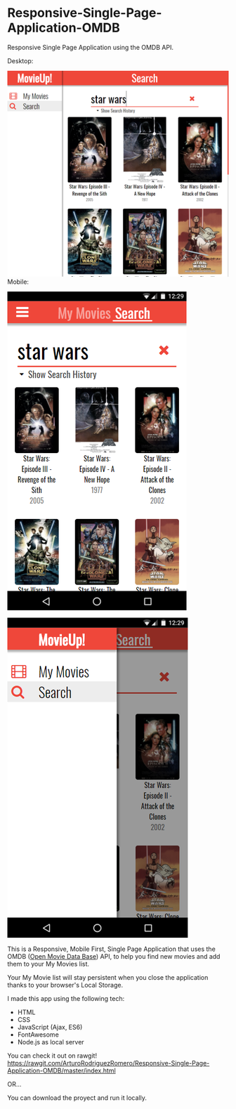 # Responsive-Single-Page-Application-OMDB
Responsive Single Page Application using the OMDB API.

Desktop:

![Screen Capture](/screencaps/screencap1.PNG)
Mobile:

![Screen Capture](/screencaps/screencap2.PNG)

![Screen Capture](/screencaps/screencap3.PNG)

This is a Responsive, Mobile First, Single Page Application that uses the OMDB ([Open Movie Data Base](http://www.omdbapi.com/)) API, to help you find new movies and add them to your My Movies list.

Your My Movie list will stay persistent when you close the application thanks to your browser's Local Storage.

I made this app using the following tech:

* HTML
* CSS
* JavaScript (Ajax, ES6)
* FontAwesome
* Node.js as local server

You can check it out on rawgit! 
https://rawgit.com/ArturoRodriguezRomero/Responsive-Single-Page-Application-OMDB/master/index.html

OR...

You can download the proyect and run it locally.
